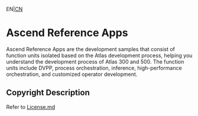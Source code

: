 EN|[CN](README.zh.md)
# Ascend Reference Apps

Ascend Reference Apps are the development samples that consist of function units isolated based on the Atlas development process, helping you understand the development process of Atlas 300 and 500. The function units include DVPP, process orchestration, inference, high-performance orchestration, and customized operator development.

## Copyright Description

Refer to [License.md](License.md)
